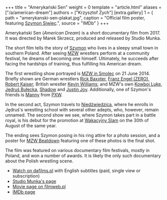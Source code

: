 +++
title = "Amerykański Sen"
weight = 0
template = "article.html"
aliases = ["/a/american-dream"]
authors = ["Krzysztof Zych"]
[extra.gallery]
1 = { path = "amerykanski-sen-plakat.jpg", caption = "Official film poster, featuring [Szymon Siwiec](@/w/szymon-siwiec.md).", source = "IMDb" }
+++

Amerykański Sen (_American Dream_) is a short documentary film from 2017. It was directed by Marek Skrzecz, produced and released by Studio Munka.

<!-- more -->

The short film tells the story of [Szymon](@/w/szymon-siwiec.md) who lives in a sleepy small town in southern Poland. After seeing [MZW](@/o/mzw.md) wrestlers perform at a community festival, he dreams of becoming one himself. Ultimately, he succeeds after facing the hardships of training, thus fulfilling his American dream.

The first wrestling show portrayed is [MZW in Smolec](@/e/mzw/2014-06-21-mzw-untitled.md) on 21 June 2014. Briefly shown are German wrestlers [Rick Baxxter](@/w/rick-baxxter.md), [Franz Engel (ZERO)](@/w/franz-engel.md), [Robert Kaiser](@/w/robert-kaiser.md); British wrestler [Kevin Williams](@/w/kevin-williams.md); and MZW's own [Kowboj Luke](@/w/red-thunder.md), [Jędruś Bułecka](@/w/jedrus-bulecka.md), [Shadow](@/w/shadow.md) and [Justin Joy](@/w/justin-joy.md). Additionally, one of Szymon's friends is [Manny](@/w/manny.md) from [PXW](@/o/pxw.md).

In the second act, Szymon travels to [Niedźwiedzica][niedzwiedzica-enwiki], where he enrolls in Jędruś's wrestling school with several other adepts, who, however, remain unnamed. The second show we see, where Szymon takes part in a battle royal, is his debut for the promotion at [Wakacyjny Slam](@/e/mzw/2014-08-30-mzw-wakacyjny-slam.md) on the 30th of August of the same year.

The ending sees Szymon posing in his ring attire for a photo session, and a poster for [MZW Beatdown](@/e/mzw/2016-05-14-mzw-beatdown.md) featuring one of these photos is the final shot.

The film was featured on various documentary film festivals, mostly in Poland, and won a number of awards. It is likely the only such documentary about the Polish wrestling scene.

* [Watch on dafilms.pl][dafilms] with English subtitles (paid, single view or subscription)
* [Studio Munka's page][studio-munka]
* [Movie page on filmweb.pl][filmweb]
* [IMDb page](https://www.imdb.com/title/tt7969896/)

[niedzwiedzica-enwiki]: https://en.wikipedia.org/wiki/Nied%C5%BAwiedzice,_Wa%C5%82brzych_County
[dafilms]: https://dafilms.pl/film/12807-amerykanski-sen
[studio-munka]: https://www.studiomunka.pl/pierwszy_dokument,12,809,Amerykanski-sen.html
[filmweb]: https://www.filmweb.pl/film/Ameryka%C5%84ski+sen-2016-788233
